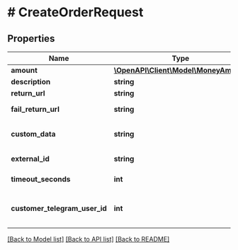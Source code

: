 # # CreateOrderRequest

## Properties

Name | Type | Description | Notes
------------ | ------------- | ------------- | -------------
**amount** | [**\OpenAPI\Client\Model\MoneyAmount**](MoneyAmount.md) |  |
**description** | **string** | Description of the order |
**return_url** | **string** | Url to redirect after paying order | [optional]
**fail_return_url** | **string** | Url to redirect after unsuccessful order completion (expiration/cancelation/etc) | [optional]
**custom_data** | **string** | Any custom string, will be provided through webhook and order status polling, length is limited | [optional]
**external_id** | **string** | Order ID in Merchant system. Use to prevent orders duplication due to request retries |
**timeout_seconds** | **int** | Order TTL, if the order is not paid within the timeout period |
**customer_telegram_user_id** | **int** | The customer&#39;s telegram id (&#x60;User_id&#x60;). For more details please follow the link https://core.telegram.org/bots/api#available-types |

[[Back to Model list]](../../README.md#models) [[Back to API list]](../../README.md#endpoints) [[Back to README]](../../README.md)
